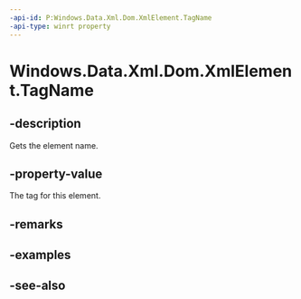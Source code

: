 ```yaml
---
-api-id: P:Windows.Data.Xml.Dom.XmlElement.TagName
-api-type: winrt property
---
```


<!-- Property syntax
public string TagName { get; }
-->

# Windows.Data.Xml.Dom.XmlElement.TagName

## -description
Gets the element name.

## -property-value
The tag for this element.

## -remarks

## -examples

## -see-also
